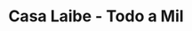 ---
title: "Casa Laibe - Todo a Mil"
url: /puerto-aysen/casa-laibe-todo-a-mil/
shop: grandes almacenes
---